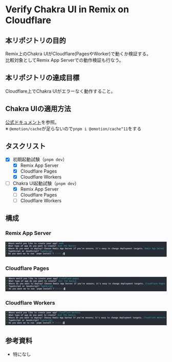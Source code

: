 # Verify Chakra UI in Remix on Cloudflare

## 本リポジトリの目的
Remix上のChakra UIがCloudflare(PagesやWorker)で動くか検証する。  
比較対象としてRemix App Serverでの動作検証も行なう。

## 本リポジトリの達成目標
Cloudflare上でChakra UIがエラーなく動作すること。

## Chakra UIの適用方法
[公式ドキュメント](https://chakra-ui.com/getting-started/remix-guide)を参照。  
※ `@emotion/cache`が足らないので`pnpm i @emotion/cache^11`をする

## タスクリスト
- [x] 初期起動試験（`pnpm dev`）
  - [x] Remix App Server
  - [x] Cloudflare Pages
  - [x] Cloudflare Workers
- [ ] Chakra UI起動試験（`pnpm dev`）
  - [x] Remix App Server
  - [ ] Cloudflare Pages
  - [ ] Cloudflare Workers

## 構成
### Remix App Server
![起動時の選択オプション](./assets/node.png)

### Cloudflare Pages
![起動時の選択オプション](./assets/cloudflare-pages.png)

### Cloudflare Workers
![起動時の選択オプション](./assets/cloudflare-workers.png)

## 参考資料
- 特になし
